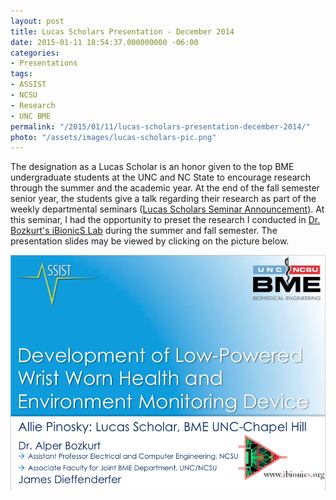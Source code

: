 ```yaml
---
layout: post
title: Lucas Scholars Presentation - December 2014
date: 2015-01-11 18:54:37.000000000 -06:00
categories:
- Presentations
tags:
- ASSIST
- NCSU
- Research
- UNC BME
permalink: "/2015/01/11/lucas-scholars-presentation-december-2014/"
photo: "/assets/images/lucas-scholars-pic.png"
---
```

The designation as a Lucas Scholar is an honor given to the top BME undergraduate students at the UNC and NC State to encourage research through the summer and the academic year. At the end of the fall semester senior year, the students give a talk regarding their research as part of the weekly departmental seminars <!--more-->([Lucas Scholars Seminar Announcement](/assets/pdfs/bme_seminar_dec-3_lucas_scholars.pdf)). At this seminar, I had the opportunity to preset the research I conducted in [Dr. Bozkurt's iBionicS Lab](http://ibionics.ece.ncsu.edu/main.html) during the summer and fall semester. The presentation slides may be viewed by clicking on the picture below.

![lucas scholars pic]( /assets/images/lucas-scholars-pic.png)
